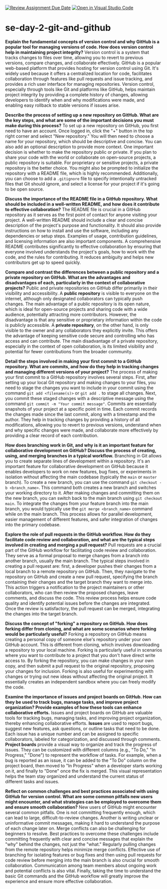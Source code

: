 [![Review Assignment Due Date](https://classroom.github.com/assets/deadline-readme-button-22041afd0340ce965d47ae6ef1cefeee28c7c493a6346c4f15d667ab976d596c.svg)](https://classroom.github.com/a/8wgCKhpZ)
[![Open in Visual Studio Code](https://classroom.github.com/assets/open-in-vscode-2e0aaae1b6195c2367325f4f02e2d04e9abb55f0b24a779b69b11b9e10269abc.svg)](https://classroom.github.com/online_ide?assignment_repo_id=18741467&assignment_repo_type=AssignmentRepo)
# se-day-2-git-and-github

**Explain the fundamental concepts of version control and why GitHub is a popular tool for managing versions of code. How does version control help in maintaining project integrity?**
Version control is a system that tracks changes to files over time, allowing you to revert to previous versions, compare changes, and collaborate effectively. GitHub is a popular web-based platform that provides hosting for version control using Git. It's widely used because it offers a centralized location for code, facilitates collaboration through features like pull requests and issue tracking, and provides a rich user interface for managing repositories. Version control, especially through tools like Git and platforms like GitHub, helps maintain project integrity by providing a complete history of changes, allowing developers to identify when and why modifications were made, and enabling easy rollback to stable versions if issues arise.

**Describe the process of setting up a new repository on GitHub. What are the key steps, and what are some of the important decisions you must make during this process?**
To set up a new repository on GitHub, you first need to have an account. Once logged in, click the "+" button in the top right corner and select "New repository." You will then need to choose a name for your repository, which should be descriptive and concise. You can also add an optional description to provide more context. One important decision is whether to make the repository public or private. If you plan to share your code with the world or collaborate on open-source projects, a public repository is suitable. For proprietary or sensitive projects, a private repository is the better choice. You might also be prompted to initialize the repository with a README file, which is highly recommended. Additionally, you can choose to add a `.gitignore` file to specify intentionally untracked files that Git should ignore, and select a license for your project if it's going to be open source.

**Discuss the importance of the README file in a GitHub repository. What should be included in a well-written README, and how does it contribute to effective collaboration?**
The README file is crucial in a GitHub repository as it serves as the first point of contact for anyone visiting your project. A well-written README should include a clear and concise description of the project's purpose and functionality. It should also provide instructions on how to install and use the software, including any dependencies or setup steps. Examples of usage, contribution guidelines, and licensing information are also important components. A comprehensive README contributes significantly to effective collaboration by ensuring that everyone involved understands the project's goals, how to work with the code, and the rules for contributing. It reduces ambiguity and helps new contributors get up to speed quickly.

**Compare and contrast the differences between a public repository and a private repository on GitHub. What are the advantages and disadvantages of each, particularly in the context of collaborative projects?**
Public and private repositories on GitHub differ primarily in their visibility and accessibility. A **public repository** is visible to everyone on the internet, although only designated collaborators can typically push changes. The main advantage of a public repository is its open nature, which is ideal for open-source projects and sharing code with a wide audience, potentially attracting more contributors. However, the disadvantage is that any sensitive or proprietary information within the code is publicly accessible. A **private repository**, on the other hand, is only visible to the owner and any collaborators they explicitly invite. This offers the advantage of keeping sensitive code secure and controlling who has access and can contribute. The main disadvantage of a private repository, especially in the context of open collaboration, is its limited visibility and potential for fewer contributions from the broader community.

**Detail the steps involved in making your first commit to a GitHub repository. What are commits, and how do they help in tracking changes and managing different versions of your project?**
The process of making your first commit to a GitHub repository involves several steps. First, after setting up your local Git repository and making changes to your files, you need to stage the changes you want to include in your commit using the command `git add <filename(s)>` or `git add .` to stage all changes. Next, you commit these staged changes with a descriptive message using the command `git commit -m "Your commit message"`. Commits are essentially snapshots of your project at a specific point in time. Each commit records the changes made since the last commit, along with a timestamp and the author. They help in tracking changes by providing a history of all modifications, allowing you to revert to previous versions, understand when and why specific changes were made, and collaborate more effectively by providing a clear record of each contribution.

**How does branching work in Git, and why is it an important feature for collaborative development on GitHub? Discuss the process of creating, using, and merging branches in a typical workflow.**
Branching in Git allows you to create separate lines of development within a repository. It's an important feature for collaborative development on GitHub because it enables developers to work on new features, bug fixes, or experiments in isolation without affecting the main codebase (typically the `main` or `master` branch). To create a new branch, you can use the command `git checkout -b <branch_name>`. This command both creates a new branch and switches your working directory to it. After making changes and committing them on the new branch, you can switch back to the main branch using `git checkout main`. To integrate the changes from your feature branch into the main branch, you would typically use the `git merge <branch_name>` command while on the main branch. This process allows for parallel development, easier management of different features, and safer integration of changes into the primary codebase.

**Explore the role of pull requests in the GitHub workflow. How do they facilitate code review and collaboration, and what are the typical steps involved in creating and merging a pull request?**
Pull requests are a crucial part of the GitHub workflow for facilitating code review and collaboration. They serve as a formal proposal to merge changes from a branch into another branch, usually the main branch. The typical steps involved in creating a pull request are: first, a developer pushes their changes from a local branch to a remote repository on GitHub. Then, they navigate to the repository on GitHub and create a new pull request, specifying the branch containing their changes and the target branch they want to merge into. This action triggers a notification to the project maintainers or other collaborators, who can then review the proposed changes, leave comments, and discuss the code. This review process helps ensure code quality and identify potential issues before the changes are integrated. Once the review is satisfactory, the pull request can be merged, integrating the changes into the target branch.

**Discuss the concept of "forking" a repository on GitHub. How does forking differ from cloning, and what are some scenarios where forking would be particularly useful?**
Forking a repository on GitHub means creating a personal copy of someone else's repository under your own GitHub account. This is different from cloning, which involves downloading a repository to your local machine. Forking is particularly useful in scenarios where you want to contribute to a project that you don't have direct write access to. By forking the repository, you can make changes in your own copy, and then submit a pull request to the original repository, proposing your changes for inclusion. Forking is also useful for experimenting with changes or trying out new ideas without affecting the original project. It essentially creates an independent sandbox where you can freely modify the code.

**Examine the importance of issues and project boards on GitHub. How can they be used to track bugs, manage tasks, and improve project organization? Provide examples of how these tools can enhance collaborative efforts.**
Issues and project boards on GitHub are valuable tools for tracking bugs, managing tasks, and improving project organization, thereby enhancing collaborative efforts. **Issues** are used to report bugs, suggest new features, ask questions, or outline tasks that need to be done. Each issue has a unique number and can be assigned to specific collaborators, labeled for categorization, and discussed through comments. **Project boards** provide a visual way to organize and track the progress of issues. They can be customized with different columns (e.g., "To Do," "In Progress," "Done") to represent the workflow of tasks. For example, when a bug is reported as an issue, it can be added to the "To Do" column on the project board, then moved to "In Progress" when a developer starts working on it, and finally to "Done" once the fix is merged. This visual representation helps the team stay organized and understand the current status of different tasks and issues.

**Reflect on common challenges and best practices associated with using GitHub for version control. What are some common pitfalls new users might encounter, and what strategies can be employed to overcome them and ensure smooth collaboration?**
New users of GitHub might encounter several common pitfalls. One is not committing frequently enough, which can lead to large, difficult-to-review changes. Another is writing unclear or uninformative commit messages, making it hard to understand the purpose of each change later on. Merge conflicts can also be challenging for beginners to resolve. Best practices to overcome these challenges include committing frequently with clear and concise messages that explain the "why" behind the changes, not just the "what." Regularly pulling changes from the remote repository helps minimize merge conflicts. Effective use of branching for isolating features or bug fixes and then using pull requests for code review before merging into the main branch is also crucial for smooth collaboration. Communication among team members about ongoing work and potential conflicts is also vital. Finally, taking the time to understand the basic Git commands and the GitHub workflow will greatly improve the experience and ensure more effective collaboration.
